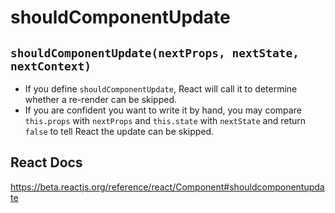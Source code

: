# shouldComponentUpdate
## `shouldComponentUpdate(nextProps, nextState, nextContext)`
- If you define `shouldComponentUpdate`, React will call it to determine whether a re-render can be skipped.
- If you are confident you want to write it by hand, you may compare `this.props` with `nextProps` and `this.state` with `nextState` and return `false` to tell React the update can be skipped.

## React Docs
https://beta.reactjs.org/reference/react/Component#shouldcomponentupdate
